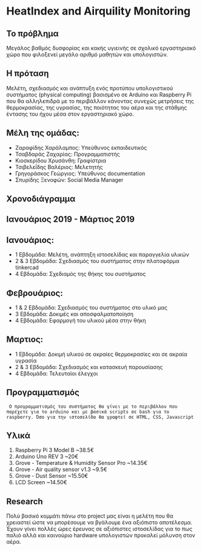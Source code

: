 # HeatIndex and Airquility Monitoring

## Το πρόβλημα
Mεγάλος βαθμός δυσφορίας και κακής υγιεινής σε σχολικό εργαστηριακό χώρο που φιλοξενεί μεγάλο αριθμό μαθητών και υπολογιστών.

## Η πρόταση
Μελέτη, σχεδιασμός και ανάπτυξη ενός προτύπου υπολογιστικού συστήματος (physical computing) βασισμένο σε Arduino και Raspberry Pi που θα αλληλεπιδρά με το περιβάλλον κάνοντας συνεχώς μετρήσεις της θερμοκρασίας, της υγρασίας, της ποιότητας του αέρα και της στάθμης έντασης του ήχου μέσα στον εργαστηριακό χώρο.

## Μέλη της ομάδας:
- Ζαραφίδης Χαράλαμπος: Υπεύθυνος εκπαιδευτικός
- Τσαβδαράς Ζαχαρίας: Προγραμματιστής
- Κιοσκερίδου Χρυσάνθη: Γραφίστρια
- Τσιβελεΐδης Βαλέριος: Μελετητής
- Γρηγοράσκος Γεώργιος: Υπεύθυνος documentation
- Σπυρίδης Ξενοφών: Social Media Manager

## Χρονοδιάγραμμα
## Ιανουάριος 2019 - Μάρτιος 2019

## Ιανουάριος: 
- 1 Εβδομάδα: Μελέτη, ανάπτηξη ιστοσελίδας και παραγγελία υλικών
- 2 & 3 Εβδομάδα: Σχεδιασμός του συστήματος στην πλατοφόρμα tinkercad
- 4 Εβδομάδα: Σχεδιαμός της θήκης του συστήματος

## Φεβρουάριος:
- 1 & 2 Εβδομάδα: Σχεδιασμός του συστήματος στο υλικό μας
- 3 Εβδομάδα: Δοκιμές και αποσφαλματοποίηση
- 4 Εβδομάδα: Εφαρμογή του υλικού μέσα στην θήκη

## Μαρτιος:
- 1 Εβδομάδα: Δοκιμή υλικού σε ακραίες θερμοκρασίες και σε ακραία υγρασία
- 2 & 3 Εβδομάδα: Σχεδιασμός και κατασκευή παρουσίασης
- 4 Εβδομάδα: Τελευταίοι έλεγχοι

## Προγραμματισμός
` Ο προγραμματισμός του συστήματος θα γίνει με το περιβάλλον που παρέχετε για το arduino και με βασικά scripts σε bash για το raspberry. Όσο για την ιστοσελίδα θα γραφτεί σε HTML, CSS, Javascript`  


## Υλικά
1. Raspberry Pi 3 Model B ~38.5€
2. Arduino Uno REV 3 ~20€
3. Grove - Temperature & Humidity Sensor Pro ~14.35€
4. Grove - Air quality sensor v1.3 ~9.5€
5. Grove - Dust Sensor ~15.50€
6. LCD Screen ~14.50€


## Research
Πολύ βασικό κομμάτι πάνω στο project μας είναι η μελέτη που θα χρειαστεί ώστε να μπορέσουμε να βγάλουμε ένα αξιόπιστο αποτέλεσμα. Έχουν γίνει πολλές ώρες έρευνας σε αξιόπιστες ιστοσελίδας για το πως παλιό αλλά και καινούριο hardware υπολογιστών προκαλεί μόλυνση στον αέρα.
